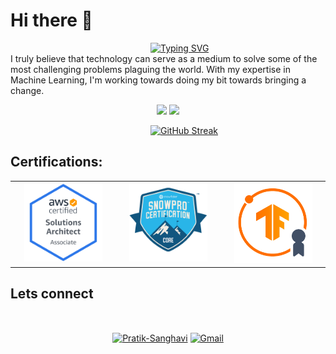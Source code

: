 # Hi there 👋
<!-- ![👋](https://tenor.com/bKQSx.gif) -->

&emsp;&emsp;&emsp;&emsp;&emsp;&emsp;&emsp;&emsp;&emsp;&emsp;&emsp;&emsp;&emsp;&emsp;&emsp;&emsp;[![Typing SVG](https://readme-typing-svg.herokuapp.com?color=%236cc644&center=true&vCenter=true&lines=Machine+Learning+Engineer;Fiddler+%F0%9F%8E%BB;Open+Water+Diver;Storyteller;I+am+Pratik+Sanghavi)](https://git.io/typing-svg)
<br>
I truly believe that technology can serve as a medium to solve some of the most challenging problems plaguing the world. With my expertise in Machine Learning, I'm working towards doing my bit towards bringing a change.
<p align="centre">
 
 <div align = "center">
  
  <a href="https://github.com/Pratik-Sanghavi" title="Redirect to Pratik's GitHub">
  <img width="49%" src="https://github-readme-stats.vercel.app/api?username=Pratik-Sanghavi&count_private=true&show_icons=true&include_all_commits=true" /></a>

  <a href="https://github.com/Pratik-Sanghavi" title="Redirect to Pratik's GitHub">
  <img width="41%" src="https://github-readme-stats.vercel.app/api/top-langs/?username=Pratik-Sanghavi&hide=TeX&layout=compact" /></a>
  </div>
</p>

<!-- > Once the why becomes clear, the how is easy<br> -->

&emsp;&emsp;&emsp;&emsp;&emsp;&emsp;&emsp;&emsp;&emsp;&emsp;&emsp;&emsp;&emsp;&emsp;&emsp;&emsp;[![GitHub Streak](https://github-readme-streak-stats.herokuapp.com/?user=Pratik-Sanghavi)](https://github.com/DenverCoder1/github-readme-streak-stats)

## Certifications:
<div id="certifications">
  <table>
   <tr>
    <td width = 500em align="center">
      <a href = "https://www.credly.com/badges/8bc678f4-bb9c-4339-abb1-61ba4e64349b/public_url">
        <img src="https://github.com/Pratik-Sanghavi/Pratik-Sanghavi/blob/main/My_Documents/aws-certified-solutions-architect-associate.png" alt="AWS Solutions Architect" width="125"/>
      </a>
    </td>
    <td width = 500em align="center">
      <a href = "https://www.credly.com/badges/5fa44ab2-bd8b-472c-b0af-71d341957caf/public_url">
        <img src="https://github.com/Pratik-Sanghavi/Pratik-Sanghavi/blob/main/My_Documents/snowpro-core-certification.png" alt="SnowPro Core Certified" width="125"/>
      </a>
    </td>
    <td width = 500em align="center">
      <a href = "https://www.credential.net/4447df53-a68d-4d92-adc2-5a4cc6b037d2">
       <img src="https://github.com/Pratik-Sanghavi/Pratik-Sanghavi/blob/main/My_Documents/TensorFlow_Developer.png" alt="TensorFlow Developer Certification" width="125"/>
     </td>
      </a>
   </tr>
   </table>
</div>

 <div id="connect">
  <h2>Lets connect</h2><br>
  <p align="center">
   <a href="https://www.linkedin.com/in/pratik-sanghavi-62a571154" target="blank"><img align="center" src="https://raw.githubusercontent.com/BEPb/BEPb/master/assets/linkedin.svg" alt="Pratik-Sanghavi" height="60" width="60" /></a>
   <a href="mailto:sanghavipratikr@gmail.com" target="blank"><img align="center" src="https://raw.githubusercontent.com/BEPb/BEPb/master/assets/gmail.svg" alt="Gmail" height="60" width="60" /></a>
  </p>
 </div>

<!-- ![VisitorCount](https://profile-counter.glitch.me/{PratikSangh}/count.svg)-->
